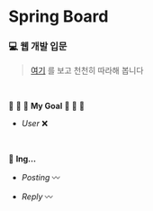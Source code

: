 # Spring Board

### :computer: __웹 개발__ 입문 

>[여기](https://kuzuro.blogspot.com/2019/08/1.html)
를 보고 천천히 따라해 봅니다

<br>

:runner: :runner: :runner: __My Goal__ :runner: :runner: :runner:

* _User_ :x:

<br>

:triangular_flag_on_post: __Ing...__

* _Posting_ :wavy_dash:

* _Reply_ :wavy_dash:
